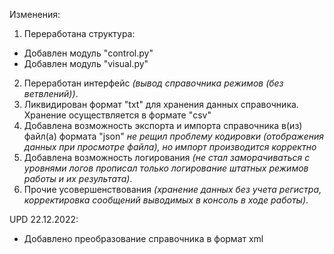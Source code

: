 Изменения:
1. Переработана структура:
- Добавлен модуль "control.py"
- Добавлен модуль "visual.py"
2. Переработан интерфейс *(вывод справочника режимов (без ветвлений))*.
3. Ликвидирован формат "txt" для хранения данных справочника. Хранение осуществляется в формате "csv"
4. Добавлена возможность экспорта и импорта справочника в(из) файл(а) формата "json"
    *не рещил проблему кодировки (отображения данных при просмотре файла), но импорт производится корректно*
5. Добавлена возможность логирования *(не стал заморачиваться с уровнями логов прописал только логирование штатных режимов работы и  их результата)*.
6. Прочие усовершенствования *(хранение данных без учета регистра, корректировка сообщений выводимых в консоль в ходе работы)*.

UPD 22.12.2022:
- Добавлено преобразование справочника в формат xml
